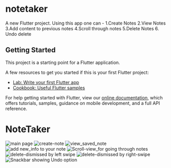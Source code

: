 # notetaker

A new Flutter project.
Using this app one can -
1.Create Notes 
2.View Notes
3.Add content to previous notes
4.Scroll through notes
5.Delete Notes
6. Undo delete 


## Getting Started

This project is a starting point for a Flutter application.

A few resources to get you started if this is your first Flutter project:

- [Lab: Write your first Flutter app](https://flutter.dev/docs/get-started/codelab)
- [Cookbook: Useful Flutter samples](https://flutter.dev/docs/cookbook)

For help getting started with Flutter, view our
[online documentation](https://flutter.dev/docs), which offers tutorials,
samples, guidance on mobile development, and a full API reference.
# NoteTaker
![main page](https://user-images.githubusercontent.com/62112254/139384624-522df7aa-b804-485d-b75e-4c7d496fcb8b.png)
![create-note](https://user-images.githubusercontent.com/62112254/139384948-8fc791c6-2502-4fb0-94f0-7004a257c8c6.png)
![view_saved_note](https://user-images.githubusercontent.com/62112254/139384955-9e0da291-864b-4fe7-a25f-570a33c2d2eb.png)
![add new_info to your note](https://user-images.githubusercontent.com/62112254/139385427-80a449a6-e8cc-44bb-9294-ef2468a913f9.png)
![Scroll-view_for going through notes](https://user-images.githubusercontent.com/62112254/139384953-550f0f66-7476-4889-9205-25715ab3fd3f.png)
![delete-dismissed by left swipe](https://user-images.githubusercontent.com/62112254/139385411-2c443a07-0cc3-4d26-9938-79a91e88e14d.png)
![delete-dismissed by right-swipe](https://user-images.githubusercontent.com/62112254/139385412-11bd6986-bed5-49b9-8a4c-1400f0ec8ca9.png)
![Snackbar showing Undo option](https://user-images.githubusercontent.com/62112254/139385415-b5e6f5c7-65ae-40c4-9d4e-263c3de3536c.png)

